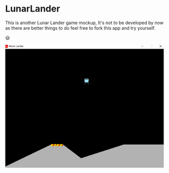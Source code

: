 # LunarLander

This is another Lunar Lander game mockup, It's not to be developed by now as there are better things to do
feel free to fork this app and try yourself.

😃

![Test Image 0](/Moon1.gif)
